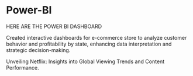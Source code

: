 # Power-BI
HERE ARE THE POWER BI DASHBOARD



Created interactive dashboards for e-commerce store to analyze customer behavior and profitability by state, enhancing data interpretation and strategic decision-making.

Unveiling Netflix: Insights into Global Viewing Trends and Content Performance.
